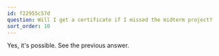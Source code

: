 ```yaml
---
id: f22955c57d
question: Will I get a certificate if I missed the midterm project?
sort_order: 10
---
```


Yes, it's possible. See the previous answer.